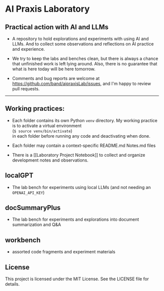 # AI Praxis Laboratory  
## Practical action with AI and LLMs

- A repository to hold explorations and experiments with using AI and
LLMs. And to collect some observations and reflections on AI practice and experience.

- We try to keep the labs and benches clean, but there is always a chance that unfinished work is left lying around.  Also, there is no guarantee that what is here today will be here tomorrow.

- Comments and bug reports are welcome at <https://github.com/band/aipraxisLab/issues>, and I'm happy to review pull requests.

-----

## Working practices:  
 - Each folder contains its own Python `venv` directory. My working
   practice is to activate a virtual environment  
   (`$ source venv/bin/activate`)  
   in each folder before running any code and deactivating when done.  

 - Each folder may contain a context-specific README.md Notes.md files

- There is a [[Laboratory Project Notebook]] to collect and organize development notes and observations.  

## localGPT  

- The lab bench for experiments using local LLMs (and not needing an
  `OPENAI_API_KEY`)
  
## docSummaryPlus

- The lab bench for experiments and explorations into document
  summarization and Q&A

## workbench  

- assorted code fragments and experiment materials

## License

This project is licensed under the MIT License. See the LICENSE file for details.
